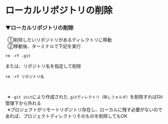 # ローカルリポジトリの削除

### ▼ローカルリポジトリの削除
&ensp;①削除したいリポジトリがあるディレクトリに移動<br>
&ensp;②移動後、ターミナルで下記を実行<br>
```git
rm -rf .git
```
または、リポジトリ名を指定して削除<br>
```git
rm -rf リポジトリ名
```
<br>

&ensp;※ `-git init`により作成された`.gitディレクトリ（隠しフォルダ）`を削除すればGit管理下から外れる<br>
&ensp;※プロジェクトがリモートリポジトリ存在し、ローカルに残す必要がないのであれば、プロジェクトディレクトリそのものを削除してもOK<br>
<br>

